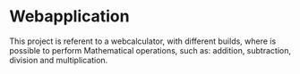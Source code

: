# Webapplication
This project is referent to a webcalculator, with different builds, where is possible to perform Mathematical operations, 
such as: addition, subtraction, division and multiplication.
